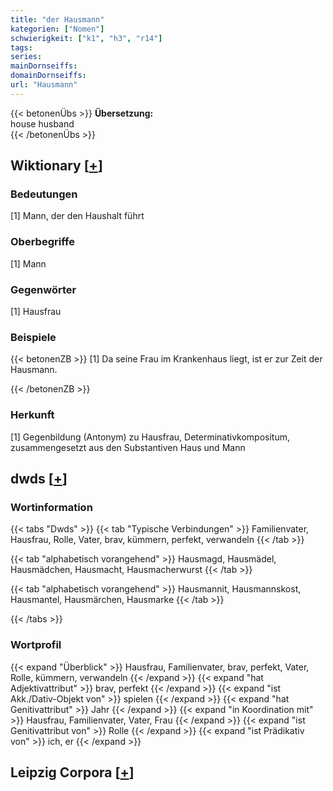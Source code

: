 ```yaml
---
title: "der Hausmann"
kategorien: ["Nomen"]
schwierigkeit: ["k1", "h3", "r14"]
tags:
series:
mainDornseiffs:
domainDornseiffs:
url: "Hausmann"
---
```


{{< betonenÜbs >}}
**Übersetzung:**  
house husband  
{{< /betonenÜbs >}}

## Wiktionary [[+](https://de.wiktionary.org/wiki/Hausmann)]

### Bedeutungen
[1] Mann, der den Haushalt führt  

### Oberbegriffe
[1] Mann  

### Gegenwörter
[1] Hausfrau  

### Beispiele
{{< betonenZB >}}
[1] Da seine Frau im Krankenhaus liegt, ist er zur Zeit der Hausmann.  

{{< /betonenZB >}}
### Herkunft
[1] Gegenbildung (Antonym) zu Hausfrau, Determinativkompositum, zusammengesetzt aus den Substantiven Haus und Mann  



## dwds [[+](https://www.dwds.de/wb/Hausmann)]

### Wortinformation
{{< tabs "Dwds" >}}
{{< tab "Typische Verbindungen" >}}
Familienvater, Hausfrau, Rolle, Vater, brav, kümmern, perfekt, verwandeln
{{< /tab >}}

{{< tab "alphabetisch vorangehend" >}}
Hausmagd, Hausmädel, Hausmädchen, Hausmacht, Hausmacherwurst
{{< /tab >}}

{{< tab "alphabetisch vorangehend" >}}
Hausmannit, Hausmannskost, Hausmantel, Hausmärchen, Hausmarke
{{< /tab >}}

{{< /tabs >}}

### Wortprofil
{{< expand "Überblick" >}} Hausfrau, Familienvater, brav, perfekt, Vater, Rolle, kümmern, verwandeln {{< /expand >}}
{{< expand "hat Adjektivattribut" >}} brav, perfekt {{< /expand >}}
{{< expand "ist Akk./Dativ-Objekt von" >}} spielen {{< /expand >}}
{{< expand "hat Genitivattribut" >}} Jahr {{< /expand >}}
{{< expand "in Koordination mit" >}} Hausfrau, Familienvater, Vater, Frau {{< /expand >}}
{{< expand "ist Genitivattribut von" >}} Rolle {{< /expand >}}
{{< expand "ist Prädikativ von" >}} ich, er {{< /expand >}}

## Leipzig Corpora [[+](https://corpora.uni-leipzig.de/en/res?word=Hausmann&corpusId=deu_newscrawl-public_2018)]

